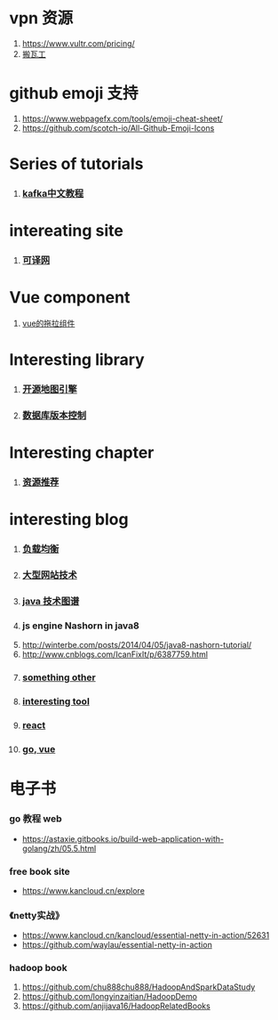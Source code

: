 # vpn  资源
1. https://www.vultr.com/pricing/
2. [搬瓦工](https://bwh1.net/)

# github emoji 支持
1. https://www.webpagefx.com/tools/emoji-cheat-sheet/
2. https://github.com/scotch-io/All-Github-Emoji-Icons

# Series of tutorials
1. ### [kafka中文教程](http://orchome.com/kafka/index)

# intereating site
1. ### [可译网](https://coyee.com/)




# Vue component
1. [vue的拖拉组件](https://github.com/SortableJS/Vue.Draggable)

# Interesting library
1. ### [开源地图引擎](http://openlayers.org/)
2. ### [数据库版本控制](https://github.com/flyway/flyway)

# Interesting chapter
1. ### [资源推荐](https://zhuanlan.zhihu.com/p/28406406)

# interesting blog
1. ### [负载均衡](http://www.cnblogs.com/edisonchou/category/585873.html)
2. ### [大型网站技术](http://www.cnblogs.com/edisonchou/p/3773828.html)
3. ### [java 技术图谱](https://mp.weixin.qq.com/s/UIg98kmGKxnpW8hh_6yxeg)
4. ### js engine Nashorn  in java8
1. http://winterbe.com/posts/2014/04/05/java8-nashorn-tutorial/
2. http://www.cnblogs.com/IcanFixIt/p/6387759.html
5. ###  [something other](https://halfrost.com)
6. ### [interesting tool](https://haoji.me/)
7. ### [react](https://github.com/hujiulong/blog)
8. ### [go, vue](http://www.chairis.cn)



# 电子书
### go 教程  web
- https://astaxie.gitbooks.io/build-web-application-with-golang/zh/05.5.html

### free book site
- https://www.kancloud.cn/explore

### 《netty实战》
- https://www.kancloud.cn/kancloud/essential-netty-in-action/52631
- https://github.com/waylau/essential-netty-in-action

### hadoop book
1. https://github.com/chu888chu888/HadoopAndSparkDataStudy
2. https://github.com/longyinzaitian/HadoopDemo
3. https://github.com/anjijava16/HadoopRelatedBooks
